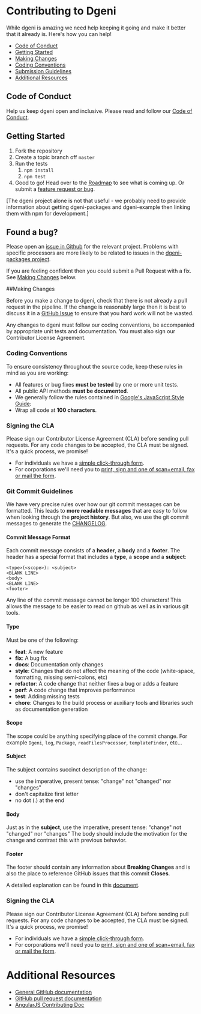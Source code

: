 # Contributing to Dgeni
While dgeni is amazing we need help keeping it going and make it better that it already is. Here's how you can help!

- [Code of Conduct](#code-of-conduct)
- [Getting Started](#getting-started)
- [Making Changes](#making-changes)
- [Coding Conventions](#coding-conventions)
- [Submission Guidelines](#submission-guidelines)
- [Additional Resources](#additional-resources)


## Code of Conduct
Help us keep dgeni open and inclusive. Please read and follow our [Code of Conduct][coc].


## Getting Started

1. Fork the repository
2. Create a topic branch off `master`
2. Run the tests
	1. `npm install`
	2. `npm test`
3. Good to go! Head over to the [Roadmap](roadmap) to see what is coming up.
   Or submit a [feature request or bug](issues).

[The dgeni project alone is not that useful - we probably need to provide information about getting
dgeni-packages and dgeni-example then linking them with npm for development.]

## Found a bug?

Please open an [issue in Github](issues) for the relevant project. Problems with specific processors are more
likely to be related to issues in the [dgeni-packages project](dgeni-packages).

If you are feeling confident then you could submit a Pull Request with a fix. See [Making Changes](#making-changes) below.

##Making Changes

Before you make a change to dgeni, check that there is not already a pull request in the pipeline.
If the change is reasonably large then it is best to discuss it in a [GitHub Issue](issue) to ensure
that you hard work will not be wasted.

Any changes to dgeni must follow our coding conventions, be accompanied by appropriate unit tests and documentation. You must also sign our Contributor License Agreement.


### Coding Conventions

To ensure consistency throughout the source code, keep these rules in mind as you are working:

* All features or bug fixes **must be tested** by one or more unit tests.
* All public API methods **must be documented**.
* We generally follow the rules contained in [Google's JavaScript Style Guide][js-style-guide]:
* Wrap all code at **100 characters**.


### Signing the CLA

Please sign our Contributor License Agreement (CLA) before sending pull requests. For any code
changes to be accepted, the CLA must be signed. It's a quick process, we promise!

* For individuals we have a [simple click-through form][individual-cla].
* For corporations we'll need you to
  [print, sign and one of scan+email, fax or mail the form][corporate-cla].

### Git Commit Guidelines

We have very precise rules over how our git commit messages can be formatted.  This leads to **more
readable messages** that are easy to follow when looking through the **project history**.  But also,
we use the git commit messages to generate the [CHANGELOG](changelog).

#### Commit Message Format
Each commit message consists of a **header**, a **body** and a **footer**.  The header has a special
format that includes a **type**, a **scope** and a **subject**:

```
<type>(<scope>): <subject>
<BLANK LINE>
<body>
<BLANK LINE>
<footer>
```

Any line of the commit message cannot be longer 100 characters! This allows the message to be easier
to read on github as well as in various git tools.

#### Type
Must be one of the following:

* **feat**: A new feature
* **fix**: A bug fix
* **docs**: Documentation only changes
* **style**: Changes that do not affect the meaning of the code (white-space, formatting, missing
  semi-colons, etc)
* **refactor**: A code change that neither fixes a bug or adds a feature
* **perf**: A code change that improves performance
* **test**: Adding missing tests
* **chore**: Changes to the build process or auxiliary tools and libraries such as documentation
  generation

#### Scope
The scope could be anything specifying place of the commit change. For example `Dgeni`,
`log`, `Package`, `readFilesProcessor`, `templateFinder`, etc...

#### Subject
The subject contains succinct description of the change:

* use the imperative, present tense: "change" not "changed" nor "changes"
* don't capitalize first letter
* no dot (.) at the end

#### Body
Just as in the **subject**, use the imperative, present tense: "change" not "changed" nor "changes"
The body should include the motivation for the change and contrast this with previous behavior.

#### Footer
The footer should contain any information about **Breaking Changes** and is also the place to
reference GitHub issues that this commit **Closes**.


A detailed explanation can be found in this [document][commit-message-format].

### Signing the CLA

Please sign our Contributor License Agreement (CLA) before sending pull requests. For any code
changes to be accepted, the CLA must be signed. It's a quick process, we promise!

* For individuals we have a [simple click-through form][individual-cla].
* For corporations we'll need you to
  [print, sign and one of scan+email, fax or mail the form][corporate-cla].

# Additional Resources</a>

* [General GitHub documentation](http://help.github.com/)
* [GitHub pull request documentation](http://help.github.com/send-pull-requests/)
* [AngularJS Contributing Doc](https://github.com/angular/angular.js/blob/CONTRIBUTING.md)

[roadmap]: http://github.com/angular/dgeni/blob/master/ROADMAP.md
[issues]: https://github.com/angular/dgeni/issues?state=open
[dgeni-packages]: https://github.com/angular/dgeni-packages
[js-style-guide]: http://google-styleguide.googlecode.com/svn/trunk/javascriptguide.xml
[changelog]: https://github.com/angular/dgeni/blob/master/CHANGELOG.md
[commit-message-format]: https://docs.google.com/document/d/1QrDFcIiPjSLDn3EL15IJygNPiHORgU1_OOAqWjiDU5Y/edit#
[corporate-cla]: http://code.google.com/legal/corporate-cla-v1.0.html
[individual-cla]: http://code.google.com/legal/individual-cla-v1.0.html
[coc]: https://github.com/angular/code-of-conduct/blob/master/CODE_OF_CONDUCT.md
